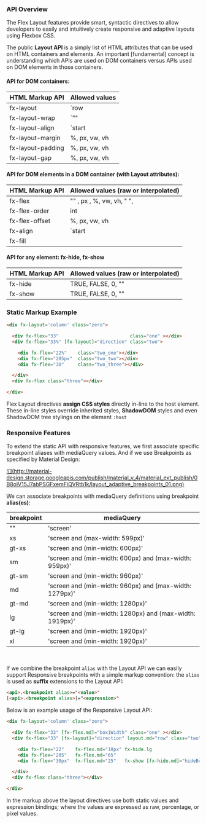 ### API Overview

The Flex Layout features provide smart, syntactic directives to allow developers to easily and intuitively create responsive and adaptive layouts using Flexbox CSS. 

The public **Layout API** is a simply list of HTML attributes that can be used on HTML containers and elements.
An important [fundamental] concept is understanding which APIs are used on DOM containers versus APIs used on DOM elements in those containers.  

#### API for DOM containers:  

| HTML Markup API    | Allowed values                                                          |
|--------------------|-------------------------------------------------------------------------|
|  fx-layout         | `row | column | row-reverse | column-reverse`                           |                  
|  fx-layout-wrap    | `"" | wrap | none | nowrap | reverse`                                   |                   
|  fx-layout-align   | `start|center|end|space-around|space-between` `start|center|end|stretch`|                   
|  fx-layout-margin  | %, px, vw, vh                                                           |                   
|  fx-layout-padding | %, px, vw, vh                                                           |         
|  fx-layout-gap     | %, px, vw, vh                                                           |     

#### API for DOM elements in a DOM container (with Layout attributes):   

| HTML Markup API    | Allowed values (raw or interpolated)                                    |
|--------------------|-------------------------------------------------------------------------|
|  fx-flex           | "" , px , %, vw, vh, "<grow> <shrink> <basis>",                         |              
|  fx-flex-order     | int                                                                     |                       
|  fx-flex-offset    | %, px, vw, vh                                                           |     
|  fx-align          | `start|baseline|center|end`                                             |                   
|  fx-fill           |                                                                         |

#### API for any element:  **fx-hide**, **fx-show**

| HTML Markup API    | Allowed values (raw or interpolated)                                    |
|--------------------|-------------------------------------------------------------------------|
|  fx-hide           | TRUE, FALSE, 0, ""                                                      |     
|  fx-show           | TRUE, FALSE, 0, ""                                                      |     


### Static Markup Example

```html
<div fx-layout='column' class="zero">

  <div fx-flex="33"                          class="one" ></div>
  <div fx-flex="33%" [fx-layout]="direction" class="two">

    <div fx-flex="22%"    class="two_one"></div>
    <div fx-flex="205px"  class="two_two"></div>
    <div fx-flex="30"     class="two_three"></div>

  </div>
  <div fx-flex class="three"></div>

</div>
```
Flex Layout directives **assign CSS styles** directly in-line to the host element. These in-line styles override inherited styles, **ShadowDOM** styles and even ShadowDOM tree stylings on the element  `:host`

### Responsive Features

To extend the static API with responsive features, we first associate specific breakpoint aliases with mediaQuery values. And if we use Breakpoints as specified by Material Design:

<a href="https://material.io/guidelines/layout/responsive-ui.html" target="_blank">
![](http://material-design.storage.googleapis.com/publish/material_v_4/material_ext_publish/0B8olV15J7abPSGFxemFiQVRtb1k/layout_adaptive_breakpoints_01.png)
</a>

<br/>

We can associate breakpoints with mediaQuery definitions using breakpoint **alias(es)**:

| breakpoint | mediaQuery |
|--------|--------|
| ""    | 'screen'                                                |
| xs    | 'screen and (max-width: 599px)'                         |
| gt-xs | 'screen and (min-width: 600px)'                         |
| sm    | 'screen and (min-width: 600px) and (max-width: 959px)'  |
| gt-sm | 'screen and (min-width: 960px)'                         |
| md    | 'screen and (min-width: 960px) and (max-width: 1279px)' |
| gt-md | 'screen and (min-width: 1280px)'                        |
| lg    | 'screen and (min-width: 1280px) and (max-width: 1919px)'|
| gt-lg | 'screen and (min-width: 1920px)'                        |
| xl    | 'screen and (min-width: 1920px)'                        |
<br/>

If we combine the breakpoint `alias` with the Layout API we can easily support Responsive breakpoints with a 
simple markup convention: the `alias` is used as **suffix** extensions to the Layout API:

```html
<api>.<breakpoint alias>="<value>"
[<api>.<breakpoint alias>]="<expression>"
```


Below is an example usage of the Responsive Layout API:

```html
<div fx-layout='column' class="zero">

  <div fx-flex="33" [fx-flex.md]="box1Width" class="one" ></div>
  <div fx-flex="33" [fx-layout]="direction" layout.md="row" class="two">

    <div fx-flex="22"    fx-flex.md="10px" fx-hide.lg                       class="two_one"></div>
    <div fx-flex="205"   fx-flex.md="65"                                    class="two_two"></div>
    <div fx-flex="30px"  fx-flex.md="25"   fx-show [fx-hide.md]="hideBox"   class="two_three"></div>

  </div>
  <div fx-flex class="three"></div>

</div>
```

In the markup above the layout directives use both static values and expression bindings; where the values are expressed as raw, percentage, or pixel values.
